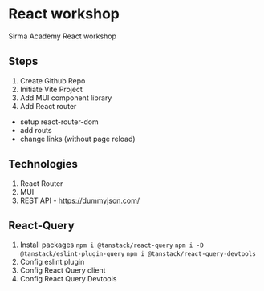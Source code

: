# React workshop

Sirma Academy React workshop

## Steps

1. Create Github Repo
2. Initiate Vite Project
3. Add MUI component library
4. Add React router

- setup react-router-dom
- add routs
- change links (without page reload)

## Technologies

1. React Router
2. MUI
3. REST API - https://dummyjson.com/

## React-Query

1. Install packages
   `npm i @tanstack/react-query`
   `npm i -D @tanstack/eslint-plugin-query`
   `npm i @tanstack/react-query-devtools`
2. Config eslint plugin
3. Config React Query client
4. Config React Query Devtools
